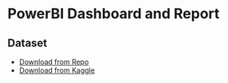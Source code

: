 # PowerBI Dashboard and Report

## Dataset
- [Download from Repo](./data/world_food_production.csv)
- [Download from Kaggle](https://www.kaggle.com/datasets/rafsunahmad/world-food-production)